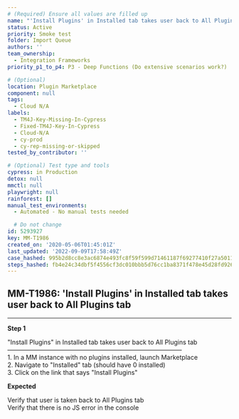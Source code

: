 ```yaml
---
# (Required) Ensure all values are filled up
name: "'Install Plugins' in Installed tab takes user back to All Plugins tab"
status: Active
priority: Smoke test
folder: Import Queue
authors: ''
team_ownership:
  - Integration Frameworks
priority_p1_to_p4: P3 - Deep Functions (Do extensive scenarios work?)

# (Optional)
location: Plugin Marketplace
component: null
tags:
  - Cloud N/A
labels:
  - TM4J-Key-Missing-In-Cypress
  - Fixed-TM4J-Key-In-Cypress
  - Cloud-N/A
  - cy-prod
  - cy-rep-missing-or-skipped
tested_by_contributor: ''

# (Optional) Test type and tools
cypress: in Production
detox: null
mmctl: null
playwright: null
rainforest: []
manual_test_environments:
  - Automated - No manual tests needed

  # Do not change
id: 5293927
key: MM-T1986
created_on: '2020-05-06T01:45:01Z'
last_updated: '2022-09-09T17:58:49Z'
case_hashed: 995b2d8cc8e3ac6874e493fc8f59f599d71461187f69277410f27a501152dce1079bedecb04ec87d08b215602a194c8c
steps_hashed: fb4e24c34dbf5f4556cf3dc010bbb5d76cc1ba8371f478e45d28fd9264c6e788ac33368ceaf18bb2de215f39a43d9817
---
```


<!-- (Auto-generated) Based on frontmatter's "key" and "name" -->

## MM-T1986: 'Install Plugins' in Installed tab takes user back to All Plugins tab

---

**Step 1**

"Install Plugins" in Installed tab takes user back to All Plugins tab\
————————————————————————————\
1\. In a MM instance with no plugins installed, launch Marketplace\
2\. Navigate to "Installed" tab (should have 0 installed)\
3\. Click on the link that says "Install Plugins"

**Expected**

Verify that user is taken back to All Plugins tab\
Verify that there is no JS error in the console
